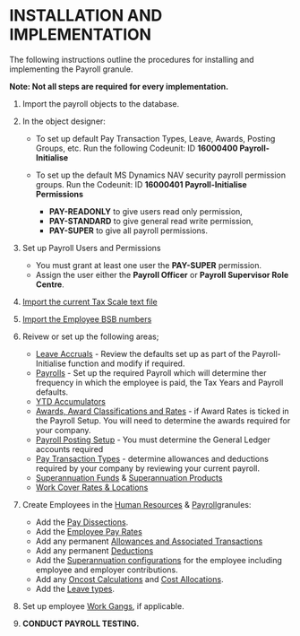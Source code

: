 # INSTALLATION AND IMPLEMENTATION

The following instructions outline the procedures for installing and implementing the Payroll granule.  

**Note: Not all steps are required for every implementation.**

1.	Import the payroll objects to the database.

2.	In the object designer: 

    * To set up default Pay Transaction Types, Leave, Awards, Posting Groups, etc. Run the following Codeunit: ID **16000400  Payroll-        Initialise** 
  
    * To set up the default MS Dynamics NAV security payroll permission groups.  Run the Codeunit: ID **16000401 Payroll-Initialise Permissions**  
      
      * **PAY-READONLY** to give users read only permission,
      * **PAY-STANDARD** to give general read write permission, 
      * **PAY-SUPER** to give all payroll permissions.
      
3.	Set up Payroll Users and Permissions

      * You must grant at least one user the **PAY-SUPER** permission.
      * Assign the user either the **Payroll Officer** or **Payroll Supervisor Role Centre**.
  
4.	[Import the current Tax Scale text file](au-payroll-setup-import-tax-scales.md)

5.	[Import the Employee BSB numbers](au-payroll-setup-import-bsb-numbers.md)

6.	Reivew or set up the following areas;

      * [Leave Accruals](au-payroll-setup-leave.md) - Review the defaults set up as part of the Payroll-Initialise function and modify if required.
      * [Payrolls](au-payroll-setup-payrolls.md) - Set up the required Payroll which will determine ther frequency in which the employee is paid, the Tax Years and Payroll defaults.  
      * [YTD Accumulators](au-payroll-setup-ytd-accumulators.md)
      * [Awards, Award Classifications and Rates](au-payroll-setup-awards.md) - if Award Rates is ticked in the Payroll Setup.  You will need to determine the awards required for your company.
      * [Payroll Posting Setup](au-payroll-setup-posting-group-setup.md) - You must determine the General Ledger accounts required
      * [Pay Transaction Types](au-payroll-setup-pay-transaction-types.md) - determine allowances and deductions required by your company by reviewing your current payroll.
      * [Superannuation Funds](au-payroll-setup-superannuation-funds.md) & [Superannuation Products](au-payroll-setup-superannuation-products.md)
      * [Work Cover Rates & Locations](au-payroll-setup-work-cover.md) 
      

7.	Create Employees in the [Human Resources](au-payroll-create-employee.md) & [Payroll](au-payroll-create-payroll-employee.md)granules:
      * Add the [Pay Dissections](au-payroll-create-payroll-employee-pay-dissections.md).
      * Add the [Employee Pay Rates](au-payroll-create-payroll-employee-pay-rates.md) 
      * Add any permanent [Allowances and Associated Transactions](au-payroll-create-payroll-employee-gross-allowances.md) 
      * Add any permanent [Deductions](au-payroll-create-payroll-employee-deductions.md) 
      * Add the [Superannuation configurations](au-payroll-create-payroll-employee-superannuation.md) for the employee including employee and employer contributions.
      * Add any [Oncost Calculations](au-payroll-create-payroll-employee-accumulation-calculations.md) and [Cost Allocations](au-payroll-create-payroll-employee-cost-allocations.md).
      * Add the [Leave types](au-payroll-create-payroll-employee-leave-accruals.md).

8.	Set up employee [Work Gangs](au-payroll-create-work-gangs.md), if applicable.

9.	**CONDUCT PAYROLL TESTING.**
